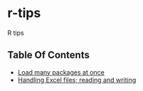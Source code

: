 # r-tips
R tips

## Table Of Contents
* [Load many packages at once](https://whatalnk.github.io/r-tips/load-many-packages-at-once.nb.html)
* [Handling Excel files; reading and writing](https://whatalnk.github.io/r-tips/handling-excel-files-read-write.nb.html)
